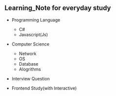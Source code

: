 ## Learning_Note for everyday study

- Programming Language
  - C#
  - Javascript(Js)

- Computer Science
  - Network
  - OS
  - Database 
  - Alogrithms

- Interview Question 
  
- Frontend Study(with Interactive)
